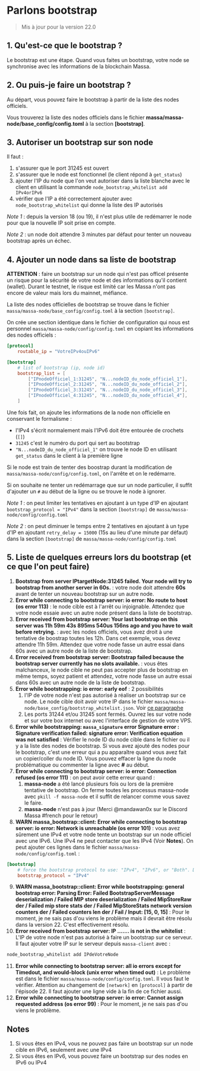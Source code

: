 # Parlons bootstrap

> Mis à jour pour la version 22.0

## 1. Qu'est-ce que le bootstrap ?
Le bootstrap est une étape. Quand vous faites un bootstrap, votre node se synchronise avec les informations de la blockchain Massa.

## 2. Ou puis-je faire un bootstrap ?
Au départ, vous pouvez faire le bootstrap à partir de la liste des nodes officiels.

Vous trouverez la liste des nodes officiels dans le fichier **massa/massa-node/base_config/config.toml** à la section **[bootstrap]**.

## 3. Autoriser un bootstrap sur son node

Il faut :

1. s'assurer que le port 31245 est ouvert
2. s'assurer que le node est fonctionnel (le client répond à `get_status`)
3. ajouter l'IP du node que l'on veut autoriser dans la liste blanche avec le client en utilisant la commande `node_bootstrap_whitelist add IPv4orIPv6`
4. vérifier que l'IP a été correctement ajouter avec `node_bootstrap_whitelist` qui donne la liste des IP autorisés

*Note 1* : depuis la version 18 (ou 19), il n'est plus utile de redémarrer le node pour que la nouvelle IP soit prise en compte.

*Note 2* : un node doit attendre 3 minutes par défaut pour tenter un nouveau bootstrap après un échec.

## 4. Ajouter un node dans sa liste de bootstrap

**ATTENTION** : faire un bootstrap sur un node qui n'est pas officel présente un risque pour la sécurité de votre node et des informations qu'il contient (wallet). Durant le testnet, le risque est limité car les Massa n'ont pas encore de valeur mais lors du mainnet, méfiance.

La liste des nodes officielles de bootstrap se trouve dans le fichier `massa/massa-node/base_config/config.toml` à la section `[bootstrap]`.

On crée une section identique dans le fichier de configuration qui nous est personnel `massa/massa-node/config/config.toml` en copiant les informations des nodes officiels :

```toml
[protocol]
    routable_ip = "VotreIPv4ouIPv6"

[bootstrap]
    # list of bootstrap (ip, node id)
    bootstrap_list = [
        ["IPnodeOfficiel_1:31245", "N...nodeID_du_node_officiel_1"],
        ["IPnodeOfficiel_2:31245", "N...nodeID_du_node_officiel_2"],
        ["IPnodeOfficiel_3:31245", "N...nodeID_du_node_officiel_3"],
        ["IPnodeOfficiel_4:31245", "N...nodeID_du_node_officiel_4"],
    ]
```

Une fois fait, on ajoute les informations de la node non officielle en conservant le formalisme :

- l'IPv4 s'écrit normalement mais l'IPv6 doit être entourée de crochets (`[]`)
- `31245` c'est le numéro du port qui sert au bootstrap
- `"N...nodeID_du_node_officiel_1"` on trouve le node ID en utilisant `get_status` dans le client à la première ligne

Si le node est train de tenter des boostrap durant la modification de `massa/massa-node/config/config.toml`, on l'arrête et on le redémarre.

Si on souhaite ne tenter un redémarrage que sur un node particulier, il suffit d'ajouter un `#` au début de la ligne ou se trouve le node à ignorer.

*Note 1* : on peut limiter les tentatives en ajoutant à un type d'IP en ajoutant `bootstrap_protocol = "IPv4"` dans la section `[bootstrap]` de `massa/massa-node/config/config.toml`

*Note 2* : on peut diminuer le temps entre 2 tentatives en ajoutant à un type d'IP en ajoutant `retry_delay = 15000` (15s au lieu d'une minute par défaut) dans la section `[bootstrap]` de `massa/massa-node/config/config.toml`

## 5. Liste de quelques erreurs lors du bootstrap (et ce que l'on peut faire)
1. **Bootstrap from server IPtargetNode:31245 failed. Your node will try to bootstrap from another server in 60s.** : votre node doit attendre **60s** avant de tenter un nouveau bootstrap sur un autre node.
2. **Error while connecting to bootstrap server: io error: No route to host (os error 113)** : le node cible est à l'arrêt ou injoignable. Attendez que votre node essaie avec un autre node présent dans la liste de bootstrap.
3. **Error received from bootstrap server: Your last bootstrap on this server was 11h 59m 43s 895ms 540us 156ns ago and you have to wait before retrying.** : avec les nodes officiels, vous avez droit à une tentative de boostrap toutes les 12h. Dans cet exemple, vous devez attendre 11h 59m. Attendez que votre node fasse un autre essai dans 60s avec un autre node de la liste de bootstrap.
4. **Error received from bootstrap server: Bootstrap failed because the bootstrap server currently has no slots available.** : vous êtes malchanceux, le node cible ne peut pas accepter plus de bootstrap en même temps, soyez patient et attendez, votre node fasse un autre essai dans 60s avec un autre node de la liste de bootstrap.
5. **Error while bootstrapping: io error: early eof** : 2 possibilités
	1. l'IP de votre node n'est pas autorisé à réaliser un bootstrap sur ce node. Le node cible doit avoir votre IP dans le fichier `massa/massa-node/base_config/bootstrap_whitelist.json`. Voir [ce paragraphe](#3-autoriser-un-bootstrap-sur-son-node)
	2. Les ports 31244 et/ou 31245 sont fermés. Ouvrez les sur votre node et sur votre box internet ou avec l'interface de gestion de votre VPS.
6. **Error while bootstrapping: `massa_signature` error Signature error : Signature verification failed: signature error: Verification equation was not satisfied** : Vérifier le node ID du node cible dans le fichier ou il y a la liste des nodes de bootstrap. Si vous avez ajouté des nodes pour le bootstrap, c'est une erreur qui a pu apparaître quand vous avez fait un copier/coller du node ID. Vous pouvez effacer la ligne du node problématique ou commenter la ligne avec **#** au début.
7. **Error while connecting to bootstrap server: io error: Connection refused (os error 111)** : on peut avoir cette erreur quand :
    1. **massa-node** a été lancé plusieurs fois ou lors de la première tentative de bootstrap. On ferme toutes les processus massa-node avec `pkill -f massa-node` et il suffit de relancer comme vous savez le faire.
    2. **massa-node** n'est pas à jour (Merci @mandawan0x sur le Discord Massa #french pour le retour)
8. **WARN massa_bootstrap::client: Error while connecting to bootstrap server: io error: Network is unreachable (os error 101)** : vous avez sûrement une IPv4 et votre node tente un bootstrap sur un node officiel avec une IPv6. Une IPv4 ne peut contacter que les IPv4 (Voir **Notes**). On peut ajouter ces lignes dans le fichier `massa/massa-node/config/config.toml` :
```toml
[bootstrap]
    # force the bootstrap protocol to use: "IPv4", "IPv6", or "Both". Defaults to using both protocols.
    bootstrap_protocol = "IPv4"
```
9. **WARN massa_bootstrap::client: Error while bootstrapping: general bootstrap error: Parsing Error: Failed BootstrapServerMessage deserialization / Failed MIP store deserialization / Failed MipStoreRaw der / Failed mip store stats der / Failed MipStoreStats network version counters der / Failed counters len der / Fail / Input: [15, 0, 15]** : Pour le moment, je ne sais pas d'ou viens le problème mais il devrait être résolu dans la version 22. C'est effectivement résolu.
10. **Error received from bootstrap server: IP ....... is not in the whitelist** : L'IP de votre node n'est pas autorisé à faire un bootstrap sur ce serveur. Il faut ajouter votre IP sur le serveur depuis `massa-client` avec :
```sh
node_bootstrap_whitelist add IPdeVotreNode
```
11. **Error while connecting to bootstrap server: all io errors except for Timedout, and would-block (unix error when timed out)** : Le problème est dans le fichier `massa/massa-node/config/config.toml`. Il vous faut le vérifier. Attention au changement de `[network]` en `[protocol]` à partir de l'épisode 22. Il faut ajouter une ligne vide à la fin de ce fichier aussi.
12. **Error while connecting to bootstrap server: io error: Cannot assign requested address (os error 99)** : Pour le moment, je ne sais pas d'ou viens le problème.

## Notes
1. Si vous êtes en IPv4, vous ne pouvez pas faire un bootstrap sur un node cible en IPv6, seulement avec une IPv4
2. Si vous êtes en IPv6, vous pouvez faire un bootstrap sur des nodes en IPv6 ou IPv4
